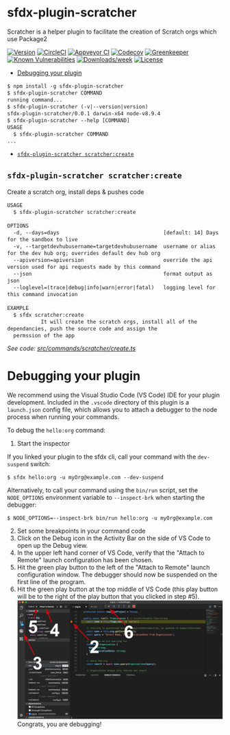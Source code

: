 sfdx-plugin-scratcher
=====================

Scratcher is a helper plugin to facilitate the creation of Scratch orgs which use Package2

[![Version](https://img.shields.io/npm/v/sfdx-plugin-scratcher.svg)](https://npmjs.org/package/sfdx-plugin-scratcher)
[![CircleCI](https://circleci.com/gh/depill/sfdx-plugin-scratcher/tree/master.svg?style=shield)](https://circleci.com/gh/depill/sfdx-plugin-scratcher/tree/master)
[![Appveyor CI](https://ci.appveyor.com/api/projects/status/github/depill/sfdx-plugin-scratcher?branch=master&svg=true)](https://ci.appveyor.com/project/heroku/sfdx-plugin-scratcher/branch/master)
[![Codecov](https://codecov.io/gh/depill/sfdx-plugin-scratcher/branch/master/graph/badge.svg)](https://codecov.io/gh/depill/sfdx-plugin-scratcher)
[![Greenkeeper](https://badges.greenkeeper.io/depill/sfdx-plugin-scratcher.svg)](https://greenkeeper.io/)
[![Known Vulnerabilities](https://snyk.io/test/github/depill/sfdx-plugin-scratcher/badge.svg)](https://snyk.io/test/github/depill/sfdx-plugin-scratcher)
[![Downloads/week](https://img.shields.io/npm/dw/sfdx-plugin-scratcher.svg)](https://npmjs.org/package/sfdx-plugin-scratcher)
[![License](https://img.shields.io/npm/l/sfdx-plugin-scratcher.svg)](https://github.com/depill/sfdx-plugin-scratcher/blob/master/package.json)

<!-- toc -->
* [Debugging your plugin](#debugging-your-plugin)
<!-- tocstop -->
<!-- install -->
<!-- usage -->
```sh-session
$ npm install -g sfdx-plugin-scratcher
$ sfdx-plugin-scratcher COMMAND
running command...
$ sfdx-plugin-scratcher (-v|--version|version)
sfdx-plugin-scratcher/0.0.1 darwin-x64 node-v8.9.4
$ sfdx-plugin-scratcher --help [COMMAND]
USAGE
  $ sfdx-plugin-scratcher COMMAND
...
```
<!-- usagestop -->
<!-- commands -->
* [`sfdx-plugin-scratcher scratcher:create`](#sfdx-plugin-scratcher-scratchercreate)

## `sfdx-plugin-scratcher scratcher:create`

Create a scratch org, install deps & pushes code

```
USAGE
  $ sfdx-plugin-scratcher scratcher:create

OPTIONS
  -d, --days=days                                  [default: 14] Days for the sandbox to live
  -v, --targetdevhubusername=targetdevhubusername  username or alias for the dev hub org; overrides default dev hub org
  --apiversion=apiversion                          override the api version used for api requests made by this command
  --json                                           format output as json
  --loglevel=(trace|debug|info|warn|error|fatal)   logging level for this command invocation

EXAMPLE
  $ sfdx scratcher:create
           It will create the scratch orgs, install all of the dependancies, push the source code and assign the 
  permssion of the app
```

_See code: [src/commands/scratcher/create.ts](https://github.com/depill/sfdx-plugin-scratcher/blob/v0.0.1/src/commands/scratcher/create.ts)_
<!-- commandsstop -->
<!-- debugging-your-plugin -->
# Debugging your plugin
We recommend using the Visual Studio Code (VS Code) IDE for your plugin development. Included in the `.vscode` directory of this plugin is a `launch.json` config file, which allows you to attach a debugger to the node process when running your commands.

To debug the `hello:org` command: 
1. Start the inspector
  
If you linked your plugin to the sfdx cli, call your command with the `dev-suspend` switch: 
```sh-session
$ sfdx hello:org -u myOrg@example.com --dev-suspend
```
  
Alternatively, to call your command using the `bin/run` script, set the `NODE_OPTIONS` environment variable to `--inspect-brk` when starting the debugger:
```sh-session
$ NODE_OPTIONS=--inspect-brk bin/run hello:org -u myOrg@example.com
```

2. Set some breakpoints in your command code
3. Click on the Debug icon in the Activity Bar on the side of VS Code to open up the Debug view.
4. In the upper left hand corner of VS Code, verify that the "Attach to Remote" launch configuration has been chosen.
5. Hit the green play button to the left of the "Attach to Remote" launch configuration window. The debugger should now be suspended on the first line of the program. 
6. Hit the green play button at the top middle of VS Code (this play button will be to the right of the play button that you clicked in step #5).
<br><img src=".images/vscodeScreenshot.png" width="480" height="278"><br>
Congrats, you are debugging!
